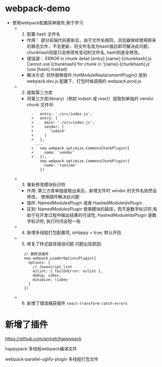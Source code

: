 # webpack-demo

  - 使用webpack配置简单服务,用于学习
    - 1. 配置 hash 文件名
      - 作用： 部分前端代码更新后，由于文件名相同，浏览器继续使用原来的静态文件，不会更新，将文件名改为hash值后即可解决此问题，chunkhash则是只会修改有变动的文件名, hash则是全修改。
      - 错误源： ERROR in chunk detail [entry] [name]-[chunkhash].js Cannot use [chunkhash] for chunk in ‘[name]-[chunkhash].js’ (use [hash] instead)
      - 解决方式: 将热替换插件 HotModuleReplacementPlugin() 放到 webpack.dev.js 配置下，打包时候调用的 webpack.prod.js
    - 2. 提取第三方库
      - 将第三方库(library)（例如 lodash 或 react）提取到单独的 vendor chunk 文件中
        ```
          -   entry: './src/index.js',
          +   entry: {
          +     main: './src/index.js',
          +     vendor: [
          +       'lodash'
          +     ]
          +   },
            ...
          +   new webpack.optimize.CommonsChunkPlugin({
          +     name: 'vendor'
          +   }),
              new webpack.optimize.CommonsChunkPlugin({
                name: 'runtime'
              })
        ```
    - 3. 重新修改模块标识符
      - 作用: 第三方库单独提取出来后，新增文件时 vendor 的文件名依然会修改， 使用插件解决此问题
      - 插件: NamedModulesPlugin 或者 HashedModuleIdsPlugin 
      - 区别: NamedModulesPlugin 使用模块的路径，而不是数字标识符,有助于在开发过程中输出结果的可读性, HashedModuleIdsPlugin 是数字标识符, 执行时间会短一些
    - 4. 新增多线程打包配置项, isHappy = true; 默认开启

    - 5. 修复了样式路径错误问题
      问题出现原因:
      ```
        // 删除该插件
        new webpack.LoaderOptionsPlugin({
          options: {
            // Javascript lint
            eslint: { failOnError: eslint },
            debug: isDev,
            minimize: !isDev
          }
        })
      ```
    - 6. 新增了错误捕获插件 `react-transform-catch-errors`

# 新增了插件

https://github.com/amireh/happypack

happypack 多线程webpack编译文件

webpack-parallel-uglify-plugin 多线程打包文件